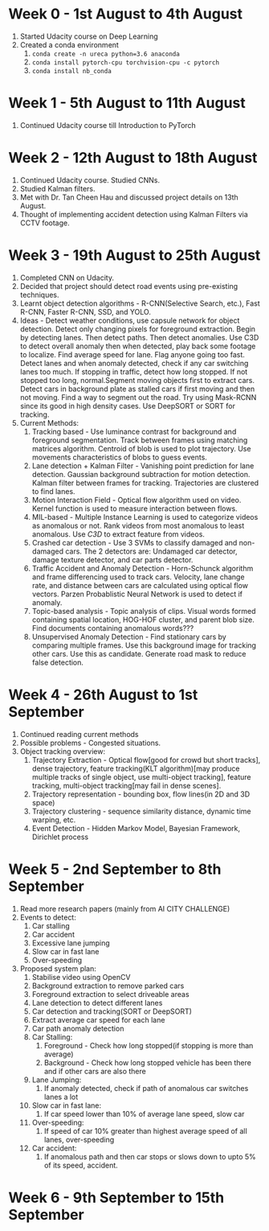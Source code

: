 # Week 0 - 1st August to 4th August

1. Started Udacity course on Deep Learning
2. Created a conda environment
   1. `conda create -n ureca python=3.6 anaconda`
   2. `conda install pytorch-cpu torchvision-cpu -c pytorch`
   3. `conda install nb_conda`

# Week 1 - 5th August to 11th August

1. Continued Udacity course till Introduction to PyTorch

# Week 2 - 12th August to 18th August

1. Continued Udacity course. Studied CNNs.
2. Studied Kalman filters.
3. Met with Dr. Tan Cheen Hau and discussed project details on 13th August.
4. Thought of implementing accident detection using Kalman Filters via CCTV footage.

# Week 3 - 19th August to 25th August

1. Completed CNN on Udacity.
2. Decided that project should detect road events using pre-existing techniques.
3. Learnt object detection algorithms - R-CNN(Selective Search, etc.), Fast R-CNN, Faster R-CNN, SSD, and YOLO.
4. Ideas - Detect weather conditions, use capsule network for object detection. Detect only changing pixels for foreground extraction. Begin by detecting lanes. Then detect paths. Then detect anomalies. Use C3D to detect overall anomaly then when detected, play back some footage to localize. Find average speed for lane. Flag anyone going too fast. Detect lanes and when anomaly detected, check if any car switching lanes too much. If stopping in traffic, detect how long stopped. If not stopped too long, normal.Segment moving objects first to extract cars. Detect cars in background plate as stalled cars if first moving and then not moving. Find a way to segment out the road. Try using Mask-RCNN since its good in high density cases. Use DeepSORT or SORT for tracking.
5. Current Methods:
   1. Tracking based - Use luminance contrast for background and foreground segmentation. Track between frames using matching matrices algorithm. Centroid of blob is used to plot trajectory. Use movements characteristics of blobs to guess events.
   2. Lane detection + Kalman Filter - Vanishing point prediction for lane detection. Gaussian background subtraction for motion detection. Kalman filter between frames for tracking. Trajectories are clustered to find lanes.
   3. Motion Interaction Field - Optical flow algorithm used on video. Kernel function is used to measure interaction between flows.
   4. MIL-based - Multiple Instance Learning is used to categorize videos as anomalous or not. Rank videos from most anomalous to least anomalous. Use _C3D_ to extract feature from videos.
   5. Crashed car detection - Use 3 SVMs to classify damaged and non-damaged cars. The 2 detectors are: Undamaged car detector, damage texture detector, and car parts detector.
   6. Traffic Accident and Anomaly Detection - Horn-Schunck algorithm and frame differencing used to track cars. Velocity, lane change rate, and distance between cars are calculated using optical flow vectors. Parzen Probablistic Neural Network is used to detect if anomaly.
   7. Topic-based analysis - Topic analysis of clips. Visual words formed containing spatial location, HOG-HOF cluster, and parent blob size. Find documents containing anomalous words???
   8. Unsupervised Anomaly Detection - Find stationary cars by comparing multiple frames. Use this background image for tracking other cars. Use this as candidate. Generate road mask to reduce false detection.

# Week 4 - 26th August to 1st September

1. Continued reading current methods
2. Possible problems - Congested situations.
3. Object tracking overview:
   1. Trajectory Extraction - Optical flow[good for crowd but short tracks], dense trajectory, feature tracking(KLT algorithm)[may produce multiple tracks of single object, use multi-object tracking], feature tracking, multi-object tracking[may fail in dense scenes].
   2. Trajectory representation - bounding box, flow lines(in 2D and 3D space)
   3. Trajectory clustering - sequence similarity distance, dynamic time warping, etc.
   4. Event Detection - Hidden Markov Model, Bayesian Framework, Dirichlet process

# Week 5 - 2nd September to 8th September

1. Read more research papers (mainly from AI CITY CHALLENGE)
2. Events to detect:
   1. Car stalling
   2. Car accident
   3. Excessive lane jumping
   4. Slow car in fast lane
   5. Over-speeding
3. Proposed system plan:
   1. Stabilise video using OpenCV
   2. Background extraction to remove parked cars
   3. Foreground extraction to select driveable areas
   4. Lane detection to detect different lanes
   5. Car detection and tracking(SORT or DeepSORT)
   6. Extract average car speed for each lane
   7. Car path anomaly detection
   8. Car Stalling:
      1. Foreground - Check how long stopped(if stopping is more than average)
      2. Background - Check how long stopped vehicle has been there and if other cars are also there
   9. Lane Jumping:
      1. If anomaly detected, check if path of anomalous car switches lanes a lot
   10. Slow car in fast lane:
       1. If car speed lower than 10% of average lane speed, slow car
   11. Over-speeding:
       1. If speed of car 10% greater than highest average speed of all lanes, over-speeding
   12. Car accident:
       1. If anomalous path and then car stops or slows down to upto 5% of its speed, accident.

# Week 6 - 9th September to 15th September
